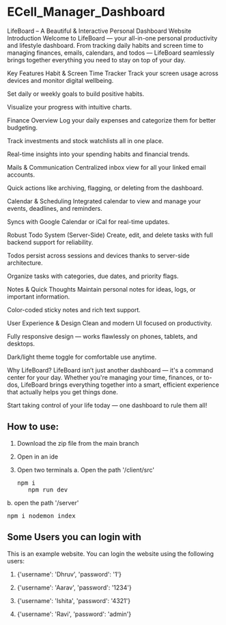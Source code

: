 # ECell_Manager_Dashboard

LifeBoard – A Beautiful & Interactive Personal Dashboard Website
Introduction
Welcome to LifeBoard — your all-in-one personal productivity and lifestyle dashboard. From tracking daily habits and screen time to managing finances, emails, calendars, and todos — LifeBoard seamlessly brings together everything you need to stay on top of your day.

Key Features
Habit & Screen Time Tracker
Track your screen usage across devices and monitor digital wellbeing.

Set daily or weekly goals to build positive habits.

Visualize your progress with intuitive charts.

Finance Overview
Log your daily expenses and categorize them for better budgeting.

Track investments and stock watchlists all in one place.

Real-time insights into your spending habits and financial trends.

Mails & Communication
Centralized inbox view for all your linked email accounts.

Quick actions like archiving, flagging, or deleting from the dashboard.

Calendar & Scheduling
Integrated calendar to view and manage your events, deadlines, and reminders.

Syncs with Google Calendar or iCal for real-time updates.

Robust Todo System (Server-Side)
Create, edit, and delete tasks with full backend support for reliability.

Todos persist across sessions and devices thanks to server-side architecture.

Organize tasks with categories, due dates, and priority flags.

Notes & Quick Thoughts
Maintain personal notes for ideas, logs, or important information.

Color-coded sticky notes and rich text support.

User Experience & Design
Clean and modern UI focused on productivity.

Fully responsive design — works flawlessly on phones, tablets, and desktops.

Dark/light theme toggle for comfortable use anytime.

Why LifeBoard?
LifeBoard isn’t just another dashboard — it's a command center for your day. Whether you're managing your time, finances, or to-dos, LifeBoard brings everything together into a smart, efficient experience that actually helps you get things done.

Start taking control of your life today — one dashboard to rule them all!


## How to use:
1. Download the zip file from the main branch
2. Open in an ide
3. Open two terminals
  a. Open the path '/client/src'

      <pre>npm i
      npm run dev </pre>
  b. open the path '/server'
    <pre>npm i
      nodemon index </pre>

## Some Users you can login with
This is an example website. You can login the website using the following users:

1. {'username': 'Dhruv', 'password': '1'}

2. {'username': 'Aarav', 'password': '1234'}

3. {'username': 'Ishita', 'password': '4321'}

4. {'username': 'Ravi', 'password': 'admin'}
   
